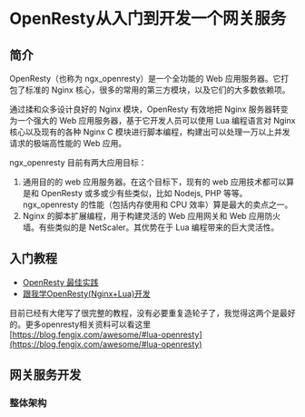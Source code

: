 # OpenResty从入门到开发一个网关服务

## 简介

OpenResty（也称为 ngx_openresty）是一个全功能的 Web 应用服务器。它打包了标准的 Nginx 核心，很多的常用的第三方模块，以及它们的大多数依赖项。

通过揉和众多设计良好的 Nginx 模块，OpenResty 有效地把 Nginx 服务器转变为一个强大的 Web 应用服务器，基于它开发人员可以使用 Lua 编程语言对 Nginx 核心以及现有的各种 Nginx C 模块进行脚本编程，构建出可以处理一万以上并发请求的极端高性能的 Web 应用。

ngx_openresty 目前有两大应用目标：

1. 通用目的的 web 应用服务器。在这个目标下，现有的 web 应用技术都可以算是和 OpenResty 或多或少有些类似，比如 Nodejs, PHP 等等。ngx_openresty 的性能（包括内存使用和 CPU 效率）算是最大的卖点之一。
2. Nginx 的脚本扩展编程，用于构建灵活的 Web 应用网关和 Web 应用防火墙。有些类似的是 NetScaler。其优势在于 Lua 编程带来的巨大灵活性。


## 入门教程

* [OpenResty 最佳实践](https://moonbingbing.gitbooks.io/openresty-best-practices/content/)
* [跟我学OpenResty(Nginx+Lua)开发](https://www.iteye.com/blog/jinnianshilongnian-2190344)

目前已经有大佬写了很完整的教程，没有必要重复造轮子了，我觉得这两个是最好的。更多openresty相关资料可以看这里[https://blog.fengjx.com/awesome/#lua-openresty](https://blog.fengjx.com/awesome/#lua-openresty)

## 网关服务开发

### 整体架构

